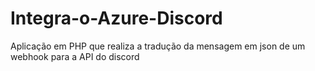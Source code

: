 # Integra-o-Azure-Discord
Aplicação em PHP que realiza a tradução da mensagem em json de um webhook para a API do discord
